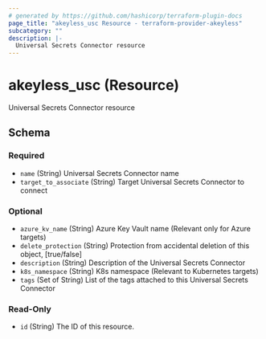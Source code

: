 ```yaml
---
# generated by https://github.com/hashicorp/terraform-plugin-docs
page_title: "akeyless_usc Resource - terraform-provider-akeyless"
subcategory: ""
description: |-
  Universal Secrets Connector resource
---
```


# akeyless_usc (Resource)

Universal Secrets Connector resource



<!-- schema generated by tfplugindocs -->
## Schema

### Required

- `name` (String) Universal Secrets Connector name
- `target_to_associate` (String) Target Universal Secrets Connector to connect

### Optional

- `azure_kv_name` (String) Azure Key Vault name (Relevant only for Azure targets)
- `delete_protection` (String) Protection from accidental deletion of this object, [true/false]
- `description` (String) Description of the Universal Secrets Connector
- `k8s_namespace` (String) K8s namespace (Relevant to Kubernetes targets)
- `tags` (Set of String) List of the tags attached to this Universal Secrets Connector

### Read-Only

- `id` (String) The ID of this resource.


